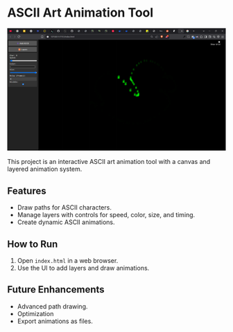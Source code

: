 # ASCII Art Animation Tool

![screenshot](image.png)

This project is an interactive ASCII art animation tool with a canvas and layered animation system.

## Features
- Draw paths for ASCII characters.
- Manage layers with controls for speed, color, size, and timing.
- Create dynamic ASCII animations.

## How to Run
1. Open `index.html` in a web browser.
2. Use the UI to add layers and draw animations.

## Future Enhancements
- Advanced path drawing.
- Optimization
- Export animations as files.